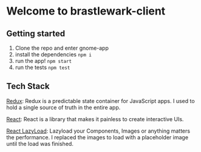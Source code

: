 # Welcome to brastlewark-client

## Getting started

1. Clone the repo and enter gnome-app
2. install the dependencies `npm i`
3. run the app! `npm start`
4. run the tests `npm test`

## Tech Stack

[Redux](https://redux.js.org/): Redux is a predictable state container for JavaScript apps. I used to hold a single source of truth in the entire app.

[React](http://reactjs.org): React is a library that makes it painless to create interactive UIs.

[React LazyLoad](https://www.npmjs.com/package/react-lazyload): Lazyload your Components, Images or anything matters the performance. I replaced the images to load with a placeholder image until the load was finished.
